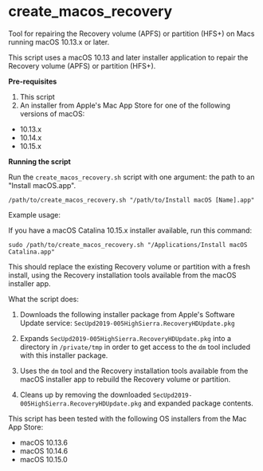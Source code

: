 # create_macos_recovery
Tool for repairing the Recovery volume (APFS) or partition (HFS+) on Macs running macOS 10.13.x or later.

This script uses a macOS 10.13 and later installer application to repair the Recovery volume (APFS) or partition (HFS+).

**Pre-requisites**

1. This script
2. An installer from Apple's Mac App Store for one of the following versions of macOS:

* 10.13.x
* 10.14.x
* 10.15.x


**Running the script**

Run the `create_macos_recovery.sh` script with one argument: the path to an "Install macOS.app".

`/path/to/create_macos_recovery.sh "/path/to/Install macOS [Name].app"`


Example usage: 

If you have a macOS Catalina 10.15.x installer available, run this command:

`sudo /path/to/create_macos_recovery.sh "/Applications/Install macOS Catalina.app"`

This should replace the existing Recovery volume or partition with a fresh install, using the Recovery installation tools available from the macOS installer app.


What the script does:

1. Downloads the following installer package from Apple's Software Update service: `SecUpd2019-005HighSierra.RecoveryHDUpdate.pkg`

2. Expands `SecUpd2019-005HighSierra.RecoveryHDUpdate.pkg` into a directory in `/private/tmp` in order to get access to the `dm` tool included with this installer package.

3. Uses the `dm` tool and the Recovery installation tools available from the macOS installer app to rebuild the Recovery volume or partition.

4. Cleans up by removing the downloaded `SecUpd2019-005HighSierra.RecoveryHDUpdate.pkg` and expanded package contents.

This script has been tested with the following OS installers from the Mac App Store:

* macOS 10.13.6
* macOS 10.14.6
* macOS 10.15.0
